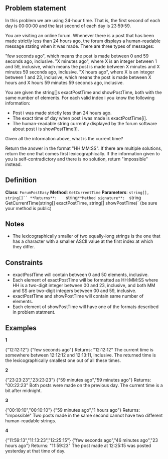 ## Problem statement

In this problem we are using 24-hour time. That is, the first second of each day is 00:00:00 and the last second of each day is 23:59:59.

You are visiting an online forum. Whenever there is a post that has been made strictly less than 24 hours ago, the forum displays a human-readable message stating when it was made. There are three types of messages:

"few seconds ago", which means the post is made between 0 and 59 seconds ago, inclusive.
"X minutes ago", where X is an integer between 1 and 59, inclusive, which means the post is made between X minutes and X minutes 59 seconds ago, inclusive.
"X hours ago", where X is an integer between 1 and 23, inclusive, which means the post is made between X hours and X hours 59 minutes 59 seconds ago, inclusive.

You are given the string[]s exactPostTime and showPostTime, both with the same number of elements. For each valid index i you know the following information:

* Post i was made strictly less than 24 hours ago.
* The exact time of day when post i was made is exactPostTime[i].
* The human-readable string currently displayed by the forum software about post i is showPostTime[i].

Given all the information above, what is the current time?

Return the answer in the format "HH:MM:SS". If there are multiple solutions, return the one that comes first lexicographically. If the information given to you is self-contradictory and there is no solution, return "impossible" instead.


## Definition

**Class**:	`ForumPostEasy`
**Method**:	`GetCurrentTime`
**Parameters**:	`string[], string[]``
**Returns**:	`string`
**Method signature**:	`string GetCurrentTime(string[] exactPostTime, string[] showPostTime)`
(be sure your method is public)


## Notes
*	The lexicographically smaller of two equally-long strings is the one that has a character with a smaller ASCII value at the first index at which they differ.

## Constraints
*	exactPostTime will contain between 0 and 50 elements, inclusive.
*	Each element of exactPostTime will be formatted as HH:MM:SS where HH is a two-digit integer between 00 and 23, inclusive, and both MM and SS are two-digit integers between 00 and 59, inclusive.
*	exactPostTime and showPostTime will contain same number of elements.
*	Each element of showPostTime will have one of the formats described in problem statment.

## Examples
**1**

{"12:12:12"}
{"few seconds ago"}
Returns: "12:12:12"
The current time is somewhere between 12:12:12 and 12:13:11, inclusive. The returned time is the lexicographically smallest one out of all these times.

**2**

{"23:23:23","23:23:23"}
{"59 minutes ago","59 minutes ago"}
Returns: "00:22:23"
Both posts were made on the previous day. The current time is a bit after midnight.

**3**		

{"00:10:10","00:10:10"}
{"59 minutes ago","1 hours ago"}
Returns: "impossible"
Two posts made in the same second cannot have two different human-readable strings.

**4**		

{"11:59:13","11:13:23","12:25:15"}
{"few seconds ago","46 minutes ago","23 hours ago"}
Returns: "11:59:23"
The post made at 12:25:15 was posted yesterday at that time of day.

